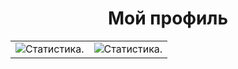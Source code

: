 <div>
  <p align="center">
    <h1 align="center" >Мой профиль</h1>
  </p>
</div>

<table>
  <tr>
    <td align="center" style="padding=0;width=50%;" href="https://github.com/Stive99">
  <img align="center" src="https://github-readme-stats.vercel.app/api?username=stive99&show_icons=true&theme=dark&include_all_commits=true&hide_border=true&title_color=9f9f9f&text_color=9f9f9f&icon_color=75F792&count_private=true" alt="Статистика." />
    </td>
    <td align="center" style="padding=0;width=50%;">
  <img align="center" src="https://github-readme-stats.vercel.app/api/top-langs/?username=Stive99&layout=compact&show_icons=true&title_color=9f9f9f&text_color=9f9f9f&theme=dark&hide_border=true&icon_color=00000000&count_private=true" alt="Статистика." />
    </td>
  </tr>
</table>  

<!-- <p align="center" style="text-align: center; font-size:10px">'<a href="https://github.com/anuraghazra/github-readme-stats">github-readme-stats</a>'</p> -->
</div>

<!--
**Stive99/Stive99** is a ✨ _special_ ✨ repository because its `README.md` (this file) appears on your GitHub profile.

Here are some ideas to get you started:

- 🔭 I’m currently working on ...
- 🌱 I’m currently learning ...
- 👯 I’m looking to collaborate on ...
- 🤔 I’m looking for help with ...
- 💬 Ask me about ...
- 📫 How to reach me: ...
- 😄 Pronouns: ...
- ⚡ Fun fact: ...
-->
